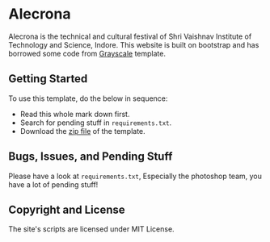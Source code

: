 # Alecrona

Alecrona is the technical and cultural festival of Shri Vaishnav Institute of Technology and Science, Indore. This website is built on bootstrap and has borrowed some code from [Grayscale](http://startbootstrap.com/template-overviews/grayscale/) template.

## Getting Started

To use this template, do the below in sequence:
* Read this whole mark down first.
* Search for pending stuff in `requirements.txt`.
* Download the [zip file](https://github.com/PiyushDeshmukh/Alecrona/archive/master.zip) of the template.

## Bugs, Issues, and Pending Stuff

Please have a look at `requirements.txt`, Especially the photoshop team, you have a lot of pending stuff!

## Copyright and License

The site's scripts are licensed under MIT License.
